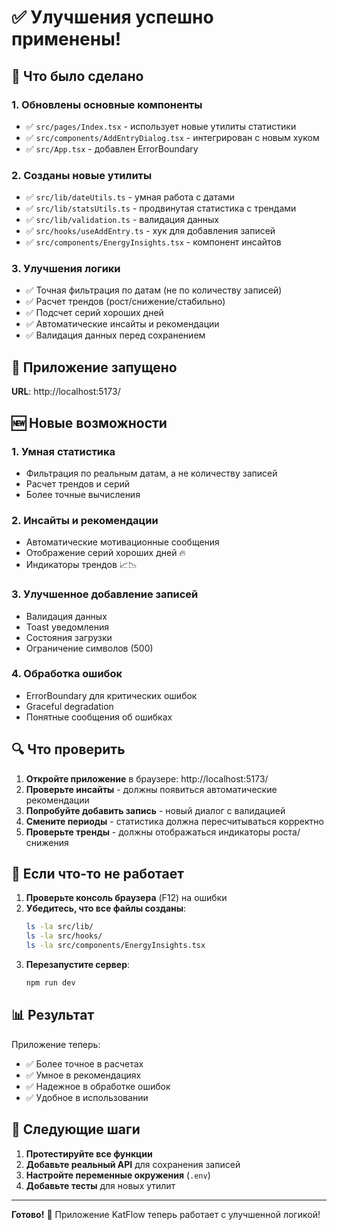 # ✅ Улучшения успешно применены!

## 🎉 Что было сделано

### 1. **Обновлены основные компоненты**
- ✅ `src/pages/Index.tsx` - использует новые утилиты статистики
- ✅ `src/components/AddEntryDialog.tsx` - интегрирован с новым хуком
- ✅ `src/App.tsx` - добавлен ErrorBoundary

### 2. **Созданы новые утилиты**
- ✅ `src/lib/dateUtils.ts` - умная работа с датами
- ✅ `src/lib/statsUtils.ts` - продвинутая статистика с трендами
- ✅ `src/lib/validation.ts` - валидация данных
- ✅ `src/hooks/useAddEntry.ts` - хук для добавления записей
- ✅ `src/components/EnergyInsights.tsx` - компонент инсайтов

### 3. **Улучшения логики**
- ✅ Точная фильтрация по датам (не по количеству записей)
- ✅ Расчет трендов (рост/снижение/стабильно)
- ✅ Подсчет серий хороших дней
- ✅ Автоматические инсайты и рекомендации
- ✅ Валидация данных перед сохранением

## 🚀 Приложение запущено

**URL**: http://localhost:5173/

## 🆕 Новые возможности

### 1. **Умная статистика**
- Фильтрация по реальным датам, а не количеству записей
- Расчет трендов и серий
- Более точные вычисления

### 2. **Инсайты и рекомендации**
- Автоматические мотивационные сообщения
- Отображение серий хороших дней 🔥
- Индикаторы трендов 📈📉

### 3. **Улучшенное добавление записей**
- Валидация данных
- Toast уведомления
- Состояния загрузки
- Ограничение символов (500)

### 4. **Обработка ошибок**
- ErrorBoundary для критических ошибок
- Graceful degradation
- Понятные сообщения об ошибках

## 🔍 Что проверить

1. **Откройте приложение** в браузере: http://localhost:5173/
2. **Проверьте инсайты** - должны появиться автоматические рекомендации
3. **Попробуйте добавить запись** - новый диалог с валидацией
4. **Смените периоды** - статистика должна пересчитываться корректно
5. **Проверьте тренды** - должны отображаться индикаторы роста/снижения

## 🐛 Если что-то не работает

1. **Проверьте консоль браузера** (F12) на ошибки
2. **Убедитесь, что все файлы созданы**:
   ```bash
   ls -la src/lib/
   ls -la src/hooks/
   ls -la src/components/EnergyInsights.tsx
   ```
3. **Перезапустите сервер**:
   ```bash
   npm run dev
   ```

## 📊 Результат

Приложение теперь:
- ✅ Более точное в расчетах
- ✅ Умное в рекомендациях  
- ✅ Надежное в обработке ошибок
- ✅ Удобное в использовании

## 🎯 Следующие шаги

1. **Протестируйте все функции**
2. **Добавьте реальный API** для сохранения записей
3. **Настройте переменные окружения** (`.env`)
4. **Добавьте тесты** для новых утилит

---

**Готово!** 🎉 Приложение KatFlow теперь работает с улучшенной логикой!
